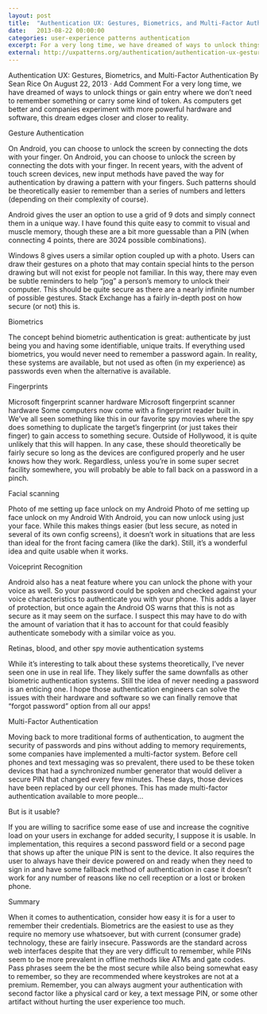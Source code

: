 ```yaml
---
layout: post
title:  "Authentication UX: Gestures, Biometrics, and Multi-Factor Authentication"
date:   2013-08-22 00:00:00
categories: user-experience patterns authentication
excerpt: For a very long time, we have dreamed of ways to unlock things or gain entry where we don’t need to remember something or carry some kind of token. As computers get better and companies experiment with more powerful hardware and software, this dream edges closer and closer to reality.
external: http://uxpatterns.org/authentication/authentication-ux-gestures-and-biometrics/
---
```


Authentication UX: Gestures, Biometrics, and Multi-Factor Authentication
By Sean Rice On August 22, 2013 · Add Comment
For a very long time, we have dreamed of ways to unlock things or gain entry where we don’t need to remember something or carry some kind of token. As computers get better and companies experiment with more powerful hardware and software, this dream edges closer and closer to reality.

Gesture Authentication

On Android, you can choose to unlock the screen by connecting the dots with your finger.
On Android, you can choose to unlock the screen by connecting the dots with your finger.
In recent years, with the advent of touch screen devices, new input methods have paved the way for authentication by drawing a pattern with your fingers. Such patterns should be theoretically easier to remember than a series of numbers and letters (depending on their complexity of course).

Android gives the user an option to use a grid of 9 dots and simply connect them in a unique way. I have found this quite easy to commit to visual and muscle memory, though these are a bit more guessable than a PIN (when connecting 4 points, there are 3024 possible combinations).

Windows 8 gives users a similar option coupled up with a photo. Users can draw their gestures on a photo that may contain special hints to the person drawing but will not exist for people not familiar. In this way, there may even be subtle reminders to help “jog” a person’s memory to unlock their computer. This should be quite secure as there are a nearly infinite number of possible gestures. Stack Exchange has a fairly in-depth post on how secure (or not) this is.


Biometrics

The concept behind biometric authentication is great: authenticate by just being you and having some identifiable, unique traits. If everything used biometrics, you would never need to remember a password again. In reality, these systems are available, but not used as often (in my experience) as passwords even when the alternative is available.

Fingerprints

Microsoft fingerprint scanner hardware
Microsoft fingerprint scanner hardware
Some computers now come with a fingerprint reader built in. We’ve all seen something like this in our favorite spy movies where the spy does something to duplicate the target’s fingerprint (or just takes their finger) to gain access to something secure. Outside of Hollywood, it is quite unlikely that this will happen. In any case, these should theoretically be fairly secure so long as the devices are configured properly and he user knows how they work. Regardless, unless you’re in some super secret facility somewhere, you will probably be able to fall back on a password in a pinch.

Facial scanning

Photo of me setting up face unlock on my Android
Photo of me setting up face unlock on my Android
With Android, you can now unlock using just your face. While this makes things easier (but less secure, as noted in several of its own config screens), it doesn’t work in situations that are less than ideal for the front facing camera (like the dark). Still, it’s a wonderful idea and quite usable when it works.

Voiceprint Recognition

Android also has a neat feature where you can unlock the phone with your voice as well. So your password could be spoken and checked against your voice characteristics to authenticate you with your phone. This adds a layer of protection, but once again the Android OS warns that this is not as secure as it may seem on the surface. I suspect this may have to do with the amount of variation that it has to account for that could feasibly authenticate somebody with a similar voice as you.

Retinas, blood, and other spy movie authentication systems

While it’s interesting to talk about these systems theoretically, I’ve never seen one in use in real life. They likely suffer the same downfalls as other biometric authentication systems. Still the idea of never needing a password is an enticing one. I hope those authentication engineers can solve the issues with their hardware and software so we can finally remove that “forgot password” option from all our apps!

Multi-Factor Authentication

Moving back to more traditional forms of authentication, to augment the security of passwords and pins without adding to memory requirements, some companies have implemented a multi-factor system. Before cell phones and text messaging was so prevalent, there used to be these token devices that had a synchronized number generator that would deliver a secure PIN that changed every few minutes. These days, those devices have been replaced by our cell phones. This has made multi-factor authentication available to more people…

But is it usable?

If you are willing to sacrifice some ease of use and increase the cognitive load on your users in exchange for added security, I suppose it is usable. In implementation, this requires a second password field or a second page that shows up after the unique PIN is sent to the device. It also requires the user to always have their device powered on and ready when they need to sign in and have some fallback method of authentication in case it doesn’t work for any number of reasons like no cell reception or a lost or broken phone.

Summary

When it comes to authentication, consider how easy it is for a user to remember their credentials. Biometrics are the easiest to use as they require no memory use whatsoever, but with current (consumer grade) technology, these are fairly insecure. Passwords are the standard across web interfaces despite that they are very difficult to remember, while PINs seem to be more prevalent in offline methods like ATMs and gate codes. Pass phrases seem the be the most secure while also being somewhat easy to remember, so they are recommended where keystrokes are not at a premium. Remember, you can always augment your authentication with second factor like a physical card or key, a text message PIN, or some other artifact without hurting the user experience too much.
